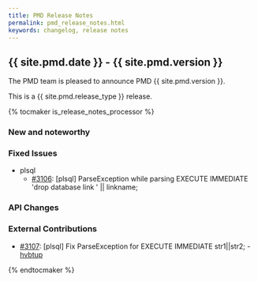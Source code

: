 ```yaml
---
title: PMD Release Notes
permalink: pmd_release_notes.html
keywords: changelog, release notes
---
```


## {{ site.pmd.date }} - {{ site.pmd.version }}

The PMD team is pleased to announce PMD {{ site.pmd.version }}.

This is a {{ site.pmd.release_type }} release.

{% tocmaker is_release_notes_processor %}

### New and noteworthy

### Fixed Issues

*   plsql
    *   [#3106](https://github.com/pmd/pmd/issues/3106): \[plsql] ParseException while parsing EXECUTE IMMEDIATE 'drop database link ' || linkname;

### API Changes

### External Contributions

*   [#3107](https://github.com/pmd/pmd/pull/3107): \[plsql] Fix ParseException for EXECUTE IMMEDIATE str1||str2; - [hvbtup](https://github.com/hvbtup)

{% endtocmaker %}

